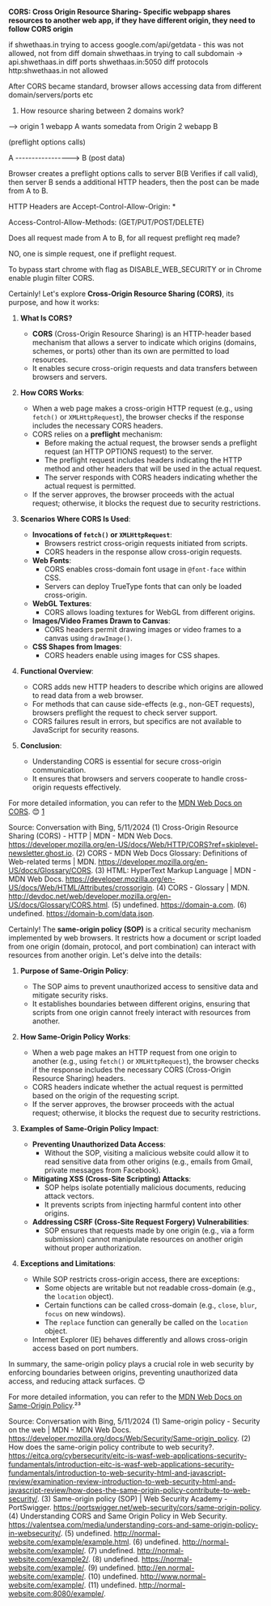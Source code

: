 **CORS: Cross Origin Resource Sharing- Specific webpapp shares resources to another web app, if they have different origin, they need to follow CORS origin** 

if shwethaas.in trying to access google.com/api/getdata - this was not allowed, not from diff domain
shwethaas.in trying to call subdomain -> api.shwethaas.in 
diff ports shwethaas.in:5050
diff protocols http:shwethaas.in not allowed

After CORS became standard, browser allows accessing data from different domain/servers/ports etc

1. How resource sharing between 2 domains work?

--> origin 1 webapp A wants somedata from Origin 2 webapp B

(preflight options calls)
  
A -----------------> B
    (post data)


Browser creates a preflight options calls to server B(B Verifies if call valid), then server B sends a additional HTTP headers, then the post can be made from A to B.

HTTP Headers are Accept-Control-Allow-Origin: *

Access-Control-Allow-Methods: (GET/PUT/POST/DELETE)

Does all request made from A to B, for all request preflight req made?

NO, one is simple request, one if preflight request.

To bypass start chrome with flag as DISABLE_WEB_SECURITY or in Chrome enable plugin filter CORS.

Certainly! Let's explore **Cross-Origin Resource Sharing (CORS)**, its purpose, and how it works:

1. **What Is CORS?**
   - **CORS** (Cross-Origin Resource Sharing) is an HTTP-header based mechanism that allows a server to indicate which origins (domains, schemes, or ports) other than its own are permitted to load resources.
   - It enables secure cross-origin requests and data transfers between browsers and servers.

2. **How CORS Works**:
   - When a web page makes a cross-origin HTTP request (e.g., using `fetch()` or `XMLHttpRequest`), the browser checks if the response includes the necessary CORS headers.
   - CORS relies on a **preflight** mechanism:
     - Before making the actual request, the browser sends a preflight request (an HTTP OPTIONS request) to the server.
     - The preflight request includes headers indicating the HTTP method and other headers that will be used in the actual request.
     - The server responds with CORS headers indicating whether the actual request is permitted.
   - If the server approves, the browser proceeds with the actual request; otherwise, it blocks the request due to security restrictions.

3. **Scenarios Where CORS Is Used**:
   - **Invocations of `fetch()` or `XMLHttpRequest`**:
     - Browsers restrict cross-origin requests initiated from scripts.
     - CORS headers in the response allow cross-origin requests.
   - **Web Fonts**:
     - CORS enables cross-domain font usage in `@font-face` within CSS.
     - Servers can deploy TrueType fonts that can only be loaded cross-origin.
   - **WebGL Textures**:
     - CORS allows loading textures for WebGL from different origins.
   - **Images/Video Frames Drawn to Canvas**:
     - CORS headers permit drawing images or video frames to a canvas using `drawImage()`.
   - **CSS Shapes from Images**:
     - CORS headers enable using images for CSS shapes.

4. **Functional Overview**:
   - CORS adds new HTTP headers to describe which origins are allowed to read data from a web browser.
   - For methods that can cause side-effects (e.g., non-GET requests), browsers preflight the request to check server support.
   - CORS failures result in errors, but specifics are not available to JavaScript for security reasons.

5. **Conclusion**:
   - Understanding CORS is essential for secure cross-origin communication.
   - It ensures that browsers and servers cooperate to handle cross-origin requests effectively.
   

For more detailed information, you can refer to the [MDN Web Docs on CORS](https://developer.mozilla.org/en-US/docs/Web/HTTP/CORS?ref=skiplevel-newsletter.ghost.io). 😊
[1](https://developer.mozilla.org/en-US/docs/Web/HTTP/CORS?ref=skiplevel-newsletter.ghost.io)

Source: Conversation with Bing, 5/11/2024
(1) Cross-Origin Resource Sharing (CORS) - HTTP | MDN - MDN Web Docs. https://developer.mozilla.org/en-US/docs/Web/HTTP/CORS?ref=skiplevel-newsletter.ghost.io.
(2) CORS - MDN Web Docs Glossary: Definitions of Web-related terms | MDN. https://developer.mozilla.org/en-US/docs/Glossary/CORS.
(3) HTML: HyperText Markup Language | MDN - MDN Web Docs. https://developer.mozilla.org/en-US/docs/Web/HTML/Attributes/crossorigin.
(4) CORS - Glossary | MDN. http://devdoc.net/web/developer.mozilla.org/en-US/docs/Glossary/CORS.html.
(5) undefined. https://domain-a.com.
(6) undefined. https://domain-b.com/data.json.

Certainly! The **same-origin policy (SOP)** is a critical security mechanism implemented by web browsers. It restricts how a document or script loaded from one origin (domain, protocol, and port combination) can interact with resources from another origin. Let's delve into the details:

1. **Purpose of Same-Origin Policy**:
   - The SOP aims to prevent unauthorized access to sensitive data and mitigate security risks.
   - It establishes boundaries between different origins, ensuring that scripts from one origin cannot freely interact with resources from another.

2. **How Same-Origin Policy Works**:
   - When a web page makes an HTTP request from one origin to another (e.g., using `fetch()` or `XMLHttpRequest`), the browser checks if the response includes the necessary CORS (Cross-Origin Resource Sharing) headers.
   - CORS headers indicate whether the actual request is permitted based on the origin of the requesting script.
   - If the server approves, the browser proceeds with the actual request; otherwise, it blocks the request due to security restrictions.

3. **Examples of Same-Origin Policy Impact**:
   - **Preventing Unauthorized Data Access**:
     - Without the SOP, visiting a malicious website could allow it to read sensitive data from other origins (e.g., emails from Gmail, private messages from Facebook).
   - **Mitigating XSS (Cross-Site Scripting) Attacks**:
     - SOP helps isolate potentially malicious documents, reducing attack vectors.
     - It prevents scripts from injecting harmful content into other origins.
   - **Addressing CSRF (Cross-Site Request Forgery) Vulnerabilities**:
     - SOP ensures that requests made by one origin (e.g., via a form submission) cannot manipulate resources on another origin without proper authorization.

4. **Exceptions and Limitations**:
   - While SOP restricts cross-origin access, there are exceptions:
     - Some objects are writable but not readable cross-domain (e.g., the `location` object).
     - Certain functions can be called cross-domain (e.g., `close`, `blur`, `focus` on new windows).
     - The `replace` function can generally be called on the `location` object.
   - Internet Explorer (IE) behaves differently and allows cross-origin access based on port numbers.

In summary, the same-origin policy plays a crucial role in web security by enforcing boundaries between origins, preventing unauthorized data access, and reducing attack surfaces. 😊

For more detailed information, you can refer to the [MDN Web Docs on Same-Origin Policy](https://developer.mozilla.org/docs/Web/Security/Same-origin_policy).²³

Source: Conversation with Bing, 5/11/2024
(1) Same-origin policy - Security on the web | MDN - MDN Web Docs. https://developer.mozilla.org/docs/Web/Security/Same-origin_policy.
(2) How does the same-origin policy contribute to web security?. https://eitca.org/cybersecurity/eitc-is-wasf-web-applications-security-fundamentals/introduction-eitc-is-wasf-web-applications-security-fundamentals/introduction-to-web-security-html-and-javascript-review/examination-review-introduction-to-web-security-html-and-javascript-review/how-does-the-same-origin-policy-contribute-to-web-security/.
(3) Same-origin policy (SOP) | Web Security Academy - PortSwigger. https://portswigger.net/web-security/cors/same-origin-policy.
(4) Understanding CORS and Same Origin Policy in Web Security. https://valentsea.com/media/understanding-cors-and-same-origin-policy-in-websecurity/.
(5) undefined. http://normal-website.com/example/example.html.
(6) undefined. http://normal-website.com/example/.
(7) undefined. http://normal-website.com/example2/.
(8) undefined. https://normal-website.com/example/.
(9) undefined. http://en.normal-website.com/example/.
(10) undefined. http://www.normal-website.com/example/.
(11) undefined. http://normal-website.com:8080/example/.
